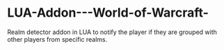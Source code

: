 # LUA-Addon---World-of-Warcraft-

Realm detector addon in LUA to notify the player if they are grouped with other players from specific realms.
